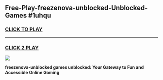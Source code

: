 
## Free-Play-freezenova-unblocked-Unblocked-Games #1uhqu
<h3>
<a href="https://news.freeplayer.one?title=freezenova-unblocked&ref=8M">CLICK TO PLAY</a></h3>
<hr>

<h3>
<a href="https://news.freeplayer.one?title=freezenova-unblocked&ref=8M">CLICK 2 PLAY</a>
  
</h3>

<a href="https://news.freeplayer.one?title=freezenova-unblocked&ref=8M"><img src="https://clearcache.store/games.png"></a>


**freezenova-unblocked games unblocked: Your Gateway to Fun and Accessible Online Gaming**
